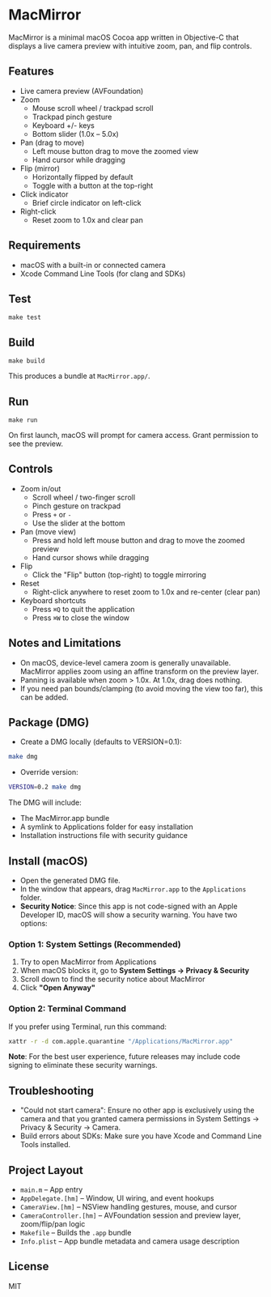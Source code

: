 # MacMirror

MacMirror is a minimal macOS Cocoa app written in Objective-C that displays a live camera preview with intuitive zoom, pan, and flip controls.

## Features
- Live camera preview (AVFoundation)
- Zoom
  - Mouse scroll wheel / trackpad scroll
  - Trackpad pinch gesture
  - Keyboard +/- keys
  - Bottom slider (1.0x – 5.0x)
- Pan (drag to move)
  - Left mouse button drag to move the zoomed view
  - Hand cursor while dragging
- Flip (mirror)
  - Horizontally flipped by default
  - Toggle with a button at the top-right
- Click indicator
  - Brief circle indicator on left-click
- Right-click
  - Reset zoom to 1.0x and clear pan

## Requirements
- macOS with a built-in or connected camera
- Xcode Command Line Tools (for clang and SDKs)


## Test
```
make test
```

## Build
```
make build
```
This produces a bundle at `MacMirror.app/`.

## Run
```
make run
```
On first launch, macOS will prompt for camera access. Grant permission to see the preview.

## Controls
- Zoom in/out
  - Scroll wheel / two-finger scroll
  - Pinch gesture on trackpad
  - Press `+` or `-`
  - Use the slider at the bottom
- Pan (move view)
  - Press and hold left mouse button and drag to move the zoomed preview
  - Hand cursor shows while dragging
- Flip
  - Click the "Flip" button (top-right) to toggle mirroring
- Reset
  - Right-click anywhere to reset zoom to 1.0x and re-center (clear pan)
- Keyboard shortcuts
  - Press `⌘Q` to quit the application
  - Press `⌘W` to close the window

## Notes and Limitations
- On macOS, device-level camera zoom is generally unavailable. MacMirror applies zoom using an affine transform on the preview layer.
- Panning is available when zoom > 1.0x. At 1.0x, drag does nothing.
- If you need pan bounds/clamping (to avoid moving the view too far), this can be added.

## Package (DMG)
- Create a DMG locally (defaults to VERSION=0.1):
```bash
make dmg
```
- Override version:
```bash
VERSION=0.2 make dmg
```

The DMG will include:
- The MacMirror.app bundle
- A symlink to Applications folder for easy installation
- Installation instructions file with security guidance

## Install (macOS)
- Open the generated DMG file.
- In the window that appears, drag `MacMirror.app` to the `Applications` folder.
- **Security Notice**: Since this app is not code-signed with an Apple Developer ID, macOS will show a security warning. You have two options:

### Option 1: System Settings (Recommended)
1. Try to open MacMirror from Applications
2. When macOS blocks it, go to **System Settings → Privacy & Security**
3. Scroll down to find the security notice about MacMirror
4. Click **"Open Anyway"**

### Option 2: Terminal Command
If you prefer using Terminal, run this command:
```bash
xattr -r -d com.apple.quarantine "/Applications/MacMirror.app"
```

**Note**: For the best user experience, future releases may include code signing to eliminate these security warnings.

## Troubleshooting
- "Could not start camera": Ensure no other app is exclusively using the camera and that you granted camera permissions in System Settings → Privacy & Security → Camera.
- Build errors about SDKs: Make sure you have Xcode and Command Line Tools installed.

## Project Layout
- `main.m` – App entry
- `AppDelegate.[hm]` – Window, UI wiring, and event hookups
- `CameraView.[hm]` – NSView handling gestures, mouse, and cursor
- `CameraController.[hm]` – AVFoundation session and preview layer, zoom/flip/pan logic
- `Makefile` – Builds the `.app` bundle
- `Info.plist` – App bundle metadata and camera usage description

## License
MIT

